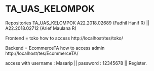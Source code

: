 # TA_UAS_KELOMPOK
Repositories TA_UAS_KELOMPOK
A22.2018.02689 (Fadhil Hanif R) ||
A22.2018.02712 (Arief Maulana R)


Frontend = toko
how to access 
http://localhost/tes/toko/


Backend = EcommerceTA 
how to access admin 
http://localhost/tes/EcommerceTA/

access with username : Masarip ||
            password : 12345678 ||
            Register.
